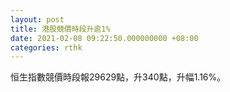 ```yaml
---
layout: post
title: 港股競價時段升逾1%
date: 2021-02-08 09:22:50.000000000 +08:00
categories: rthk
---
```


恒生指數競價時段報29629點，升340點，升幅1.16%。

